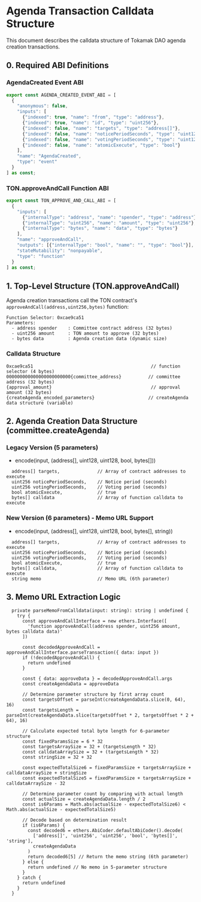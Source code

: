 # Agenda Transaction Calldata Structure

This document describes the calldata structure of Tokamak DAO agenda creation transactions.

## 0. Required ABI Definitions

### AgendaCreated Event ABI
```typescript
export const AGENDA_CREATED_EVENT_ABI = [
  {
    "anonymous": false,
    "inputs": [
      {"indexed": true, "name": "from", "type": "address"},
      {"indexed": true, "name": "id", "type": "uint256"},
      {"indexed": false, "name": "targets", "type": "address[]"},
      {"indexed": false, "name": "noticePeriodSeconds", "type": "uint128"},
      {"indexed": false, "name": "votingPeriodSeconds", "type": "uint128"},
      {"indexed": false, "name": "atomicExecute", "type": "bool"}
    ],
    "name": "AgendaCreated",
    "type": "event"
  }
] as const;
```

### TON.approveAndCall Function ABI
```typescript
export const TON_APPROVE_AND_CALL_ABI = [
  {
    "inputs": [
      {"internalType": "address", "name": "spender", "type": "address"},
      {"internalType": "uint256", "name": "amount", "type": "uint256"},
      {"internalType": "bytes", "name": "data", "type": "bytes"}
    ],
    "name": "approveAndCall",
    "outputs": [{"internalType": "bool", "name": "", "type": "bool"}],
    "stateMutability": "nonpayable",
    "type": "function"
  }
] as const;
```


## 1. Top-Level Structure (TON.approveAndCall)

Agenda creation transactions call the TON contract's `approveAndCall(address,uint256,bytes)` function:

```
Function Selector: 0xcae9ca51
Parameters:
  - address spender    : Committee contract address (32 bytes)
  - uint256 amount     : TON amount to approve (32 bytes)
  - bytes data         : Agenda creation data (dynamic size)
```

### Calldata Structure
```
0xcae9ca51                                            // function selector (4 bytes)
000000000000000000000000{committee_address}          // committee address (32 bytes)
{approval_amount}                                     // approval amount (32 bytes)
{createAgenda_encoded_parameters}                    // createAgenda data structure (variable)
```

## 2. Agenda Creation Data Structure (committee.createAgenda)
### Legacy Version (5 parameters)
 - encode(input, (address[], uint128, uint128, bool, bytes[]))
```
  address[] targets,              // Array of contract addresses to execute
  uint256 noticePeriodSeconds,    // Notice period (seconds)
  uint256 votingPeriodSeconds,    // Voting period (seconds)
  bool atomicExecute,             // true
  bytes[] calldata                // Array of function calldata to execute
```

### New Version (6 parameters) - Memo URL Support
 - encode(input, (address[], uint128, uint128, bool, bytes[], string))
```
  address[] targets,              // Array of contract addresses to execute
  uint256 noticePeriodSeconds,    // Notice period (seconds)
  uint256 votingPeriodSeconds,    // Voting period (seconds)
  bool atomicExecute,             // true
  bytes[] calldata,               // Array of function calldata to execute
  string memo                     // Memo URL (6th parameter)
```

## 3. Memo URL Extraction Logic

```
  private parseMemoFromCalldata(input: string): string | undefined {
    try {
      const approveAndCallInterface = new ethers.Interface([
        'function approveAndCall(address spender, uint256 amount, bytes calldata data)'
      ])

      const decodedApproveAndCall = approveAndCallInterface.parseTransaction({ data: input })
      if (!decodedApproveAndCall) {
        return undefined
      }

      const { data: approveData } = decodedApproveAndCall.args
      const createAgendaData = approveData

      // Determine parameter structure by first array count
      const targetsOffset = parseInt(createAgendaData.slice(0, 64), 16)
      const targetsLength = parseInt(createAgendaData.slice(targetsOffset * 2, targetsOffset * 2 + 64), 16)

      // Calculate expected total byte length for 6-parameter structure
      const fixedParamsSize = 6 * 32
      const targetsArraySize = 32 + (targetsLength * 32)
      const calldataArraySize = 32 + (targetsLength * 32)
      const stringSize = 32 + 32

      const expectedTotalSize6 = fixedParamsSize + targetsArraySize + calldataArraySize + stringSize
      const expectedTotalSize5 = fixedParamsSize + targetsArraySize + calldataArraySize - 32

      // Determine parameter count by comparing with actual length
      const actualSize = createAgendaData.length / 2
      const is6Params = Math.abs(actualSize - expectedTotalSize6) < Math.abs(actualSize - expectedTotalSize5)

      // Decode based on determination result
      if (is6Params) {
        const decoded6 = ethers.AbiCoder.defaultAbiCoder().decode(
          ['address[]', 'uint256', 'uint256', 'bool', 'bytes[]', 'string'],
          createAgendaData
        )
        return decoded6[5] // Return the memo string (6th parameter)
      } else {
        return undefined // No memo in 5-parameter structure
      }
    } catch {
      return undefined
    }
  }
```